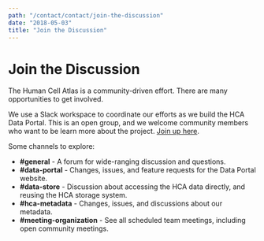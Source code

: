 ```yaml
---
path: "/contact/contact/join-the-discussion"
date: "2018-05-03"
title: "Join the Discussion"
---
```


# Join the Discussion

The Human Cell Atlas is a community-driven effort. There are many opportunities to get involved. 

We use a Slack workspace to coordinate our efforts as we build the HCA Data Portal.  This is an open group, and we welcome community members who want to be learn more about the project. [Join up here](https://humancellatlas.slack.com/join/shared_invite/zt-8xpzlu3k-P9M6bKwAJNx~YI_ACLdrFg#/).

Some channels to explore: 
* **#general** - A forum for wide-ranging discussion and questions.
* **#data-portal** - Changes, issues, and feature requests for the Data Portal website.
* **#data-store** - Discussion about accessing the HCA data directly, and reusing the HCA storage system.
* **#hca-metadata** - Changes, issues, and discussions about our metadata.
* **#meeting-organization** - See all scheduled team meetings, including open community meetings.
